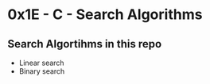 # 0x1E - C - Search Algorithms

 ## Search Algortihms in this repo
  * Linear search
  * Binary search
